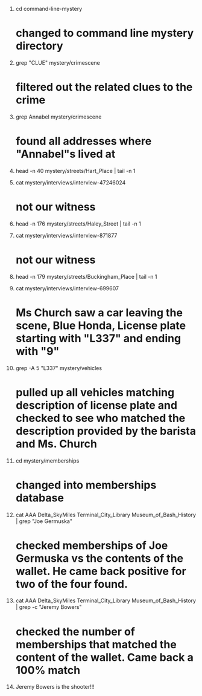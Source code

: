 1. cd command-line-mystery
    # changed to command line mystery directory

2. grep "CLUE" mystery/crimescene
    # filtered out the related clues to the crime

3. grep Annabel mystery/crimescene
    # found all addresses where "Annabel"s lived at

4. head -n 40 mystery/streets/Hart_Place | tail -n 1

5. cat mystery/interviews/interview-47246024
    # not our witness

6. head -n 176 mystery/streets/Haley_Street | tail -n 1

7. cat mystery/interviews/interview-871877
    # not our witness

8. head -n 179 mystery/streets/Buckingham_Place | tail -n 1

9. cat mystery/interviews/interview-699607
    # Ms Church saw a car leaving the scene, Blue Honda, License plate starting with "L337" and ending with "9"

10. grep -A 5 "L337" mystery/vehicles
    # pulled up all vehicles matching description of license plate and checked to see who matched the description provided by the barista and Ms. Church

11. cd mystery/memberships
    # changed into memberships database

12. cat AAA Delta_SkyMiles Terminal_City_Library Museum_of_Bash_History | grep "Joe Germuska"
    # checked memberships of Joe Germuska vs the contents of the wallet. He came back positive for two of the four found.

13. cat AAA Delta_SkyMiles Terminal_City_Library Museum_of_Bash_History | grep -c  "Jeremy Bowers"
    # checked the number of memberships that matched the content of the wallet. Came back a 100% match

14. Jeremy Bowers is the shooter!!!